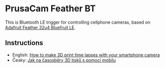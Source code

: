 # PrusaCam Feather BT

This is Bluetooth LE trigger for controlling cellphone cameras, based on [Adafruit Feather 32u4 Bluefruit LE](https://www.adafruit.com/product/2829).

## Instructions

* English: [How to make 3D print time lapses with your smartphone camera](https://www.prusaprinters.org/how-to-make-3d-print-time-lapses-with-your-smartphone-camera/)
* Česky: [Jak na časosběry 3D tisků s pomocí mobilu](https://josefprusa.cz/jak-na-casosbery-3d-tisku-s-pomoci-mobilu/)
